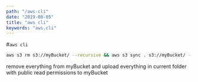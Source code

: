 ```yaml
---
path: "/aws-cli"
date: "2019-08-05"
title: "aws cli"
keywords: "aws,cli"
---
```


#`aws cli`

```bash
aws s3 rm s3://myBucket/ --recursive && aws s3 sync . s3://myBucket/ --acl public-read
```
remove everything from myBucket and upload everything in current folder with public read permissions to myBucket